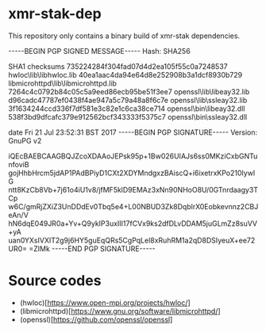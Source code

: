 # xmr-stak-dep
This repository only contains a binary build of xmr-stak dependencies. 

-----BEGIN PGP SIGNED MESSAGE-----
Hash: SHA256

SHA1 checksums
735224284f304fad07d4d2ea105f55c0a7248537  hwloc\lib\libhwloc.lib
40ea1aac4da94e64d8e252908b3a1dcf8930b729  libmicrohttpd\lib\libmicrohttpd.lib
7264c4c0792b84c05c5a9eed86ecb95be51f3ee7  openssl\lib\libeay32.lib
d96cadc47787ef0438f4ae947a5c79a48a8f6c7e  openssl\lib\ssleay32.lib
3f1634244ccd336f7df581e3c82e1c6ca38ce714  openssl\bin\libeay32.dll
538f3bd9dfcafc379e912562bcf343333f5375c7  openssl\bin\ssleay32.dll

date
Fri 21 Jul 23:52:31 BST 2017
-----BEGIN PGP SIGNATURE-----
Version: GnuPG v2

iQEcBAEBCAAGBQJZcoXDAAoJEPsk95p+1Bw026UIAJs6ss0MKziCxbGNTunfoviB
gojHhbHrcm5jdAP1PAdBPiyD1CXt2XDYMndgxzBAiscQ+i6ixetrxKPo210IywlG
ntt8KzCb8Vb+7j61o4iU1v8/jfMF5klD9EMAz3xNn90NHoO8U/0GTnrdaagy3TCp
w6C/gmRjZXiZ3UnDDdEv0Tbq5e4+L00NBUD3Zk8DqblrX0Eobkevnnz2CBJeAn/V
hN6dqE049JR0a+Yv+Q9ykIP3uxIII17fCVx9ks2dfDLvDDAM5juGLmZz8suVV+yA
uan0YXsIVXIT2g9j6HY5guEqQRs5CgPqLel8xRuhRM1a2qD8DSIyeuX+ee72UR0=
=ZIMk
-----END PGP SIGNATURE-----

# Source codes
* (hwloc)[https://www.open-mpi.org/projects/hwloc/]
* (libmicrohttpd)[https://www.gnu.org/software/libmicrohttpd/]
* (openssl)[https://github.com/openssl/openssl]

